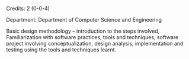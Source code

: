 Credits: 2 (0-0-4)

Department: Department of Computer Science and Engineering

Basic design methodology – introduction to the steps involved, Familiarization with software practices, tools and techniques, software project involving conceptualization, design analysis, implementation and testing using the tools and techniques learnt.
